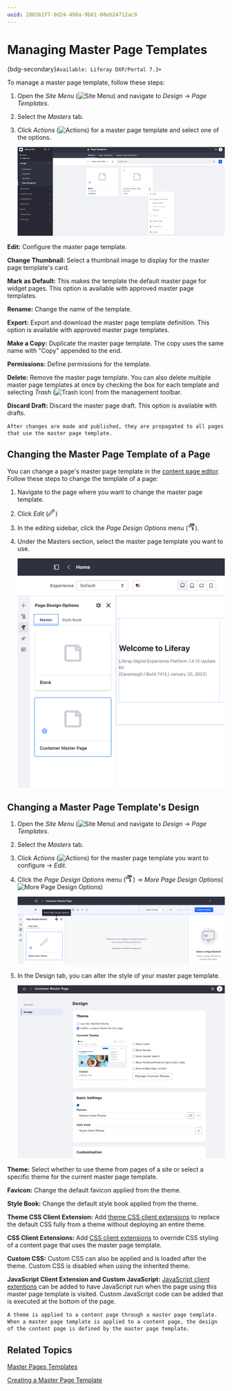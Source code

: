 ```yaml
---
uuid: 2865b1f7-0d24-498a-9b81-08eb24712ac9
---
```

# Managing Master Page Templates

{bdg-secondary}`Available: Liferay DXP/Portal 7.3+`

To manage a master page template, follow these steps:

1. Open the *Site Menu* (![Site Menu](../../../images/icon-product-menu.png)) and navigate to *Design* &rarr; *Page Templates*.

1. Select the *Masters* tab.

1. Click *Actions* (![Actions](./../../../images/icon-actions.png)) for a master page template and select one of the options.

   ![Manage the master page template from the masters tab of the page templates application and opening the actions menu.](./managing-master-page-templates/images/01.png)

**Edit:** Configure the master page template.

**Change Thumbnail:** Select a thumbnail image to display for the master page template's card.

**Mark as Default:** This makes the template the default master page for widget pages. This option is available with approved master page templates.

**Rename:** Change the name of the template.

**Export:** Export and download the master page template definition. This option is available with approved master page templates.

**Make a Copy:** Duplicate the master page template. The copy uses the same name with "Copy" appended to the end.

**Permissions:** Define permissions for the template.

**Delete:** Remove the master page template. You can also delete multiple master page templates at once by checking the box for each template and selecting *Trash* (![Trash icon](../../../images/icon-trash.png)) from the management toolbar.

**Discard Draft:** Discard the master page draft. This option is available with drafts.

```{note}
After changes are made and published, they are propagated to all pages that use the master page template.
```

## Changing the Master Page Template of a Page

You can change a page's master page template in the [content page editor](../using-content-pages/content-page-editor-ui-reference.md). Follow these steps to change the template of a page:

1. Navigate to the page where you want to change the master page template.

1. Click *Edit* (![Edit icon](../../../images/icon-edit.png))

1. In the editing sidebar, click the *Page Design Options* menu (![Page Design menu](../../../images/icon-format.png)).

1. Under the Masters section, select the master page template you want to use.

   ![Select the master page template you want to use through the page design options menu.](./managing-master-page-templates/images/02.png)

## Changing a Master Page Template's Design

1. Open the *Site Menu* (![Site Menu](../../../images/icon-product-menu.png)) and navigate to *Design* &rarr; *Page Templates*.

1. Select the *Masters* tab.

1. Click *Actions* (![Actions](./../../../images/icon-actions.png)) for the master page template you want to configure &rarr; *Edit*.

1. Click the *Page Design Options* menu (![Page Design Options menu](../../../images/icon-format.png)) &rarr; *More Page Design Options*(![More Page Design Options](../../../images/icon-cog3.png))

   ![Click More Page Design Options to access the master page templates general pptions](./managing-master-page-templates/images/03.png)

1. In the Design tab, you can alter the style of your master page template.

   ![Select a new master page template from the available options.](./managing-master-page-templates/images/04.png)

**Theme:** Select whether to use theme from pages of a site or select a specific theme for the current master page template.

**Favicon:** Change the default favicon applied from the theme.

**Style Book:** Change the default style book applied from the theme.

**Theme CSS Client Extension:** Add [theme CSS client extensions](../../../building-applications/client-extensions/front-end-client-extensions.md#theme-css-client-extensions) to replace the default CSS fully from a theme without deploying an entire theme.

**CSS Client Extensions:** Add [CSS client extensions](../../../building-applications/client-extensions/front-end-client-extensions.md#css-client-extensions) to override CSS styling of a content page that uses the master page template.

**Custom CSS:** Custom CSS can also be applied and is loaded after the theme. Custom CSS is disabled when using the inherited theme.

**JavaScript Client Extension and Custom JavaScript:** [JavaScript client extentions](../../../building-applications/client-extensions/front-end-client-extensions.md#javascript-client-extensions) can be added to have JavaScript run when the page using this master page template is visited. Custom JavaScript code can be added that is executed at the bottom of the page.

```{note}
A theme is applied to a content page through a master page template. When a master page template is applied to a content page, the design of the content page is defined by the master page template.
```

## Related Topics

[Master Pages Templates](./master-page-templates.md)

[Creating a Master Page Template](./creating-a-master-page-template.md)

